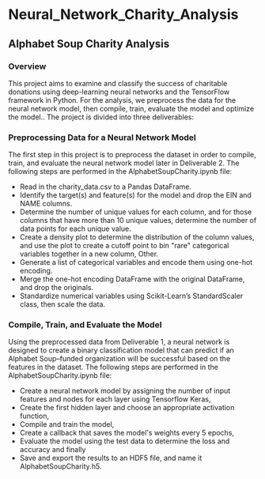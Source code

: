 # Neural_Network_Charity_Analysis
## Alphabet Soup Charity Analysis

### Overview
This project aims to examine and classify the success of charitable donations using deep-learning neural networks and the TensorFlow framework in Python. For the analysis, we preprocess the data for the neural network model, then compile, train, evaluate the model and optimize the model.. The project is divided into three deliverables:


### Preprocessing Data for a Neural Network Model

The first step in this project is to preprocess the dataset in order to compile, train, and evaluate the neural network model later in Deliverable 2. The following steps are performed in the AlphabetSoupCharity.ipynb file:

* Read in the charity_data.csv to a Pandas DataFrame.
* Identify the target(s) and feature(s) for the model and drop the EIN and NAME columns.
* Determine the number of unique values for each column, and for those columns that have more than 10 unique values, determine the number of data points for each unique value.
* Create a density plot to determine the distribution of the column values, and use the plot to create a cutoff point to bin "rare" categorical variables together in a new column, Other.
* Generate a list of categorical variables and encode them using one-hot encoding.
* Merge the one-hot encoding DataFrame with the original DataFrame, and drop the originals.
* Standardize numerical variables using Scikit-Learn’s StandardScaler class, then scale the data.

### Compile, Train, and Evaluate the Model

Using the preprocessed data from Deliverable 1, a neural network is designed to create a binary classification model that can predict if an Alphabet Soup–funded organization will be successful based on the features in the dataset. The following steps are performed in the AlphabetSoupCharity.ipynb file:

* Create a neural network model by assigning the number of input features and nodes for each layer using Tensorflow Keras,
* Create the first hidden layer and choose an appropriate activation function,
* Compile and train the model,
* Create a callback that saves the model's weights every 5 epochs,
* Evaluate the model using the test data to determine the loss and accuracy and finally
* Save and export the results to an HDF5 file, and name it AlphabetSoupCharity.h5.

